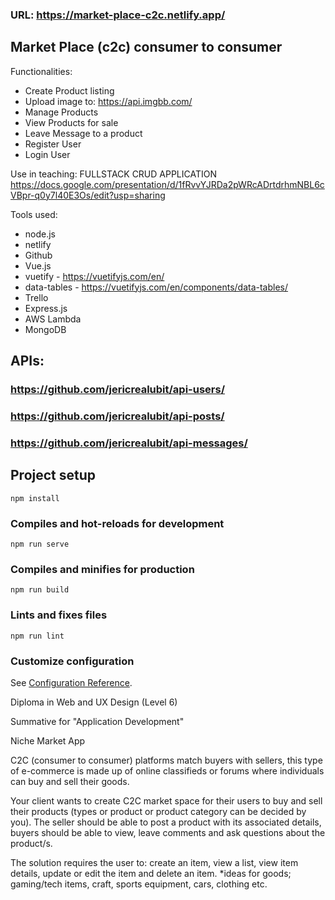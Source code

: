 ### URL: https://market-place-c2c.netlify.app/

## Market Place (c2c) consumer to consumer

Functionalities:

- Create Product listing
- Upload image to: https://api.imgbb.com/
- Manage Products
- View Products for sale
- Leave Message to a product
- Register User
- Login User

Use in teaching: FULLSTACK CRUD APPLICATION
https://docs.google.com/presentation/d/1fRvvYJRDa2pWRcADrtdrhmNBL6cVBpr-q0y7l40E3Os/edit?usp=sharing

Tools used:

- node.js
- netlify
- Github
- Vue.js
- vuetify - https://vuetifyjs.com/en/
- data-tables - https://vuetifyjs.com/en/components/data-tables/
- Trello
- Express.js
- AWS Lambda
- MongoDB

## APIs:

### https://github.com/jericrealubit/api-users/

### https://github.com/jericrealubit/api-posts/

### https://github.com/jericrealubit/api-messages/

## Project setup

```
npm install
```

### Compiles and hot-reloads for development

```
npm run serve
```

### Compiles and minifies for production

```
npm run build
```

### Lints and fixes files

```
npm run lint
```

### Customize configuration

See [Configuration Reference](https://cli.vuejs.org/config/).

Diploma in Web and UX Design (Level 6)

Summative for "Application Development"

Niche Market App

C2C (consumer to consumer) platforms match buyers with sellers, this type of e-commerce is made up of online classifieds or forums where individuals can buy and sell their goods.

Your client wants to create C2C market space for their users to buy and sell their products (types or product or product category can be decided by you). The seller should be able to post a product with its associated details, buyers should be able to view, leave comments and ask questions about the product/s.

The solution requires the user to: create an item, view a list, view item details, update or edit the item and delete an item.
\*ideas for goods; gaming/tech items, craft, sports equipment, cars, clothing etc.
